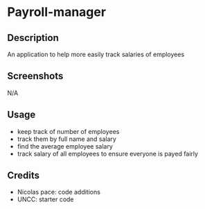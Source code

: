 # Payroll-manager

## Description
An application to help more easily track salaries of employees

## Screenshots
N/A

## Usage
- keep track of number of employees 
- track them by full name and salary
- find the average employee salary
- track salary of all employees to ensure everyone is payed fairly


## Credits
- Nicolas pace: code additions
- UNCC: starter code